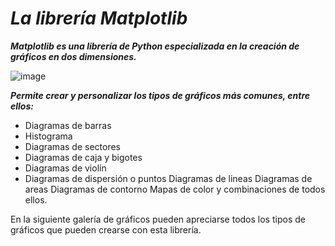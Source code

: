 # **_La librería Matplotlib_**

**_Matplotlib es una librería de Python especializada en la creación de gráficos en dos dimensiones._**

![image](https://github.com/user-attachments/assets/aa254802-679a-4d29-ae95-713dd25cb9a9)

**_Permite crear y personalizar los tipos de gráficos más comunes, entre ellos:_**

- Diagramas de barras
- Histograma
- Diagramas de sectores
- Diagramas de caja y bigotes
- Diagramas de violín
- Diagramas de dispersión o puntos
Diagramas de lineas
Diagramas de areas
Diagramas de contorno
Mapas de color
y combinaciones de todos ellos.

En la siguiente galería de gráficos pueden apreciarse todos los tipos de gráficos que pueden crearse con esta librería.
